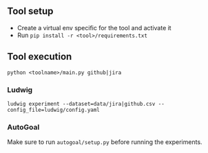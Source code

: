 
## Tool setup

* Create a virtual env specific for the tool and activate it
* Run `pip install -r <tool>/requirements.txt`

## Tool execution

```shell
python <toolname>/main.py github|jira
```

### Ludwig

```shell
ludwig experiment --dataset=data/jira|github.csv --config_file=ludwig/config.yaml 
```

### AutoGoal

Make sure to run `autogoal/setup.py` before running the experiments.
